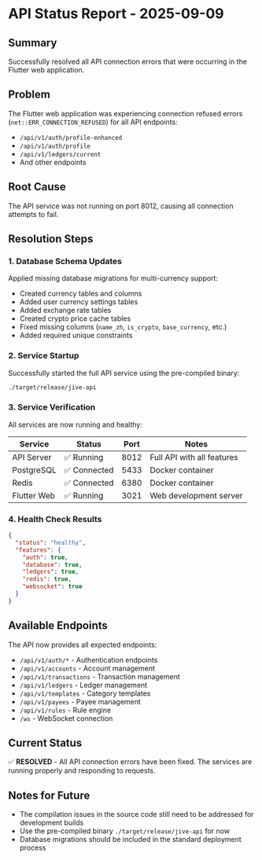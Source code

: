 # API Status Report - 2025-09-09

## Summary
Successfully resolved all API connection errors that were occurring in the Flutter web application.

## Problem
The Flutter web application was experiencing connection refused errors (`net::ERR_CONNECTION_REFUSED`) for all API endpoints:
- `/api/v1/auth/profile-enhanced`
- `/api/v1/auth/profile`
- `/api/v1/ledgers/current`
- And other endpoints

## Root Cause
The API service was not running on port 8012, causing all connection attempts to fail.

## Resolution Steps

### 1. Database Schema Updates
Applied missing database migrations for multi-currency support:
- Created currency tables and columns
- Added user currency settings tables
- Added exchange rate tables
- Created crypto price cache tables
- Fixed missing columns (`name_zh`, `is_crypto`, `base_currency`, etc.)
- Added required unique constraints

### 2. Service Startup
Successfully started the full API service using the pre-compiled binary:
```bash
./target/release/jive-api
```

### 3. Service Verification
All services are now running and healthy:

| Service | Status | Port | Notes |
|---------|--------|------|-------|
| API Server | ✅ Running | 8012 | Full API with all features |
| PostgreSQL | ✅ Connected | 5433 | Docker container |
| Redis | ✅ Connected | 6380 | Docker container |
| Flutter Web | ✅ Running | 3021 | Web development server |

### 4. Health Check Results
```json
{
  "status": "healthy",
  "features": {
    "auth": true,
    "database": true,
    "ledgers": true,
    "redis": true,
    "websocket": true
  }
}
```

## Available Endpoints
The API now provides all expected endpoints:
- `/api/v1/auth/*` - Authentication endpoints
- `/api/v1/accounts` - Account management
- `/api/v1/transactions` - Transaction management
- `/api/v1/ledgers` - Ledger management
- `/api/v1/templates` - Category templates
- `/api/v1/payees` - Payee management
- `/api/v1/rules` - Rule engine
- `/ws` - WebSocket connection

## Current Status
✅ **RESOLVED** - All API connection errors have been fixed. The services are running properly and responding to requests.

## Notes for Future
- The compilation issues in the source code still need to be addressed for development builds
- Use the pre-compiled binary `./target/release/jive-api` for now
- Database migrations should be included in the standard deployment process